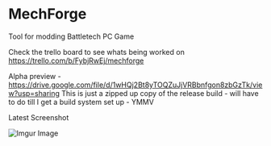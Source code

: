 # MechForge
Tool for modding Battletech PC Game

Check the trello board to see whats being worked on
https://trello.com/b/FybjRwEj/mechforge

Alpha preview - https://drive.google.com/file/d/1wHQj2Bt8yTOQZuJjVRBbnfgon8zbGzTk/view?usp=sharing 
This is just a zipped up copy of the release build - will have to do till I get a build system set up - YMMV


Latest Screenshot

![Imgur Image](https://i.imgur.com/PPHyPuo.png)
